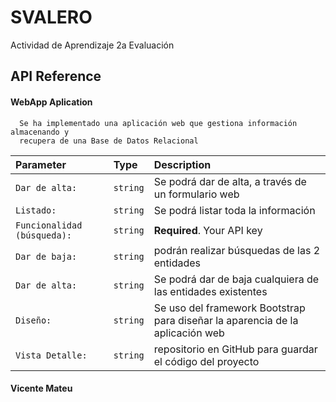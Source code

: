 
# SVALERO

Actividad de Aprendizaje 2a Evaluación


## API Reference

#### WebApp Aplication

```http
  Se ha implementado una aplicación web que gestiona información almacenando y 
  recupera de una Base de Datos Relacional 

```

| Parameter | Type     | Description                |
| :-------- | :------- | :------------------------- |
| `Dar de alta:` | `string` | Se podrá dar de alta, a través de un formulario web |
| `Listado:` | `string` | Se podrá listar toda la información  |
| `Funcionalidad (búsqueda):` | `string` | **Required**. Your API key |
| `Dar de baja:` | `string` | podrán realizar búsquedas de las 2 entidades  |
| `Dar de alta:` | `string` | Se podrá dar de baja cualquiera de las entidades existentes |
| `Diseño:` | `string` | Se uso del framework Bootstrap para diseñar la aparencia de la aplicación web |
| `Vista Detalle:` | `string` | repositorio en GitHub para guardar el código del proyecto |

#### Vicente Mateu

